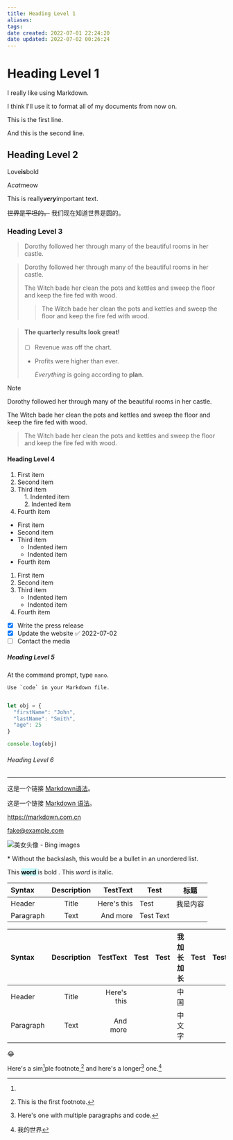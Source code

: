 ```yaml
---
title: Heading Level 1
aliases: 
tags: 
date created: 2022-07-01 22:24:20
date updated: 2022-07-02 00:26:24
---
```


# Heading Level 1

I really like using Markdown.  

I think I'll use it to format all of my documents from now on.

This is the first line.    

And this is the second line.

## Heading Level 2

Love**is**bold

A*cat*meow

This is really***very***important text.

~~世界是平坦的。~~ 我们现在知道世界是圆的。

### Heading Level 3

> Dorothy followed her through many of the beautiful rooms in her castle.

> Dorothy followed her through many of the beautiful rooms in her castle.
>
> The Witch bade her clean the pots and kettles and sweep the floor and keep the fire fed with wood.
>
> > The Witch bade her clean the pots and kettles and sweep the floor and keep the fire fed with wood.

> #### The quarterly results look great!
>
> - [ ] Revenue was off the chart.
>
> - Profits were higher than ever.
>
>   *Everything* is going according to **plan**.

> [!note]
> Dorothy followed her through many of the beautiful rooms in her castle.
>
> The Witch bade her clean the pots and kettles and sweep the floor and keep the fire fed with wood.
>
> > The Witch bade her clean the pots and kettles and sweep the floor and keep the fire fed with wood.

#### Heading Level 4

1. First item  
2. Second item  
3. Third item  
       1. Indented item  
       2. Indented item  
4. Fourth item
- First item  
- Second item  
- Third item  
  - Indented item
  - Indented item
- Fourth item
1. First item
2. Second item
3. Third item
   - Indented item
   - Indented item
4. Fourth item

- [x] Write the press release
- [x] Update the website ✅ 2022-07-02
- [ ] Contact the media

##### Heading Level 5

At the command prompt, type `nano`.

``Use `code` in your Markdown file.``

```javascript

let obj = {
  "firstName": "John",
  "lastName": "Smith",
  "age": 25
}

console.log(obj)

```

###### Heading Level 6

---

这是一个链接 [Markdown语法](https://markdown.com.cn)。

这是一个链接 [Markdown 语法](https://markdown.com.cn "最好的 markdown 教程")。

<https://markdown.com.cn>

<fake@example.com>

![美女头像 - Bing images](https://p.qqan.com/up/2020-8/15985907552872999.jpg)

\* Without the backslash, this would be a bullet in an unordered list.

This <mark style="background: #ABF7F7A6;"> **word** </mark> is bold . This <em> word </em> is italic.

| Syntax    | Description |    TestText | Test      | 标题     |
|:--------- |:-----------:| -----------:| --------- | -------- |
| Header    |    Title    | Here's this | Test      | 我是内容 |
| Paragraph |    Text     |    And more | Test Text |          |

| Syntax    | Description |    TestText | Test | Test | 我加长加长 | Test | Test | Test      |
|:--------- |:-----------:| -----------:| ---- | ---- | ---------- | ---- | ---- | --------- |
| Header    |    Title    | Here's this |      |      | 中国       |      |      | Test      |
| Paragraph |    Text     |    And more |      |      | 中文字     |      |      | Test Text |

:joy:

Here's a sim[^1]ple footnote,[^2] and here's a longer[^3] one.[^4]

[^1]:
[^2]: This is the first footnote.
[^3]: Here's one with multiple paragraphs and code.
[^4]: 我的世界



